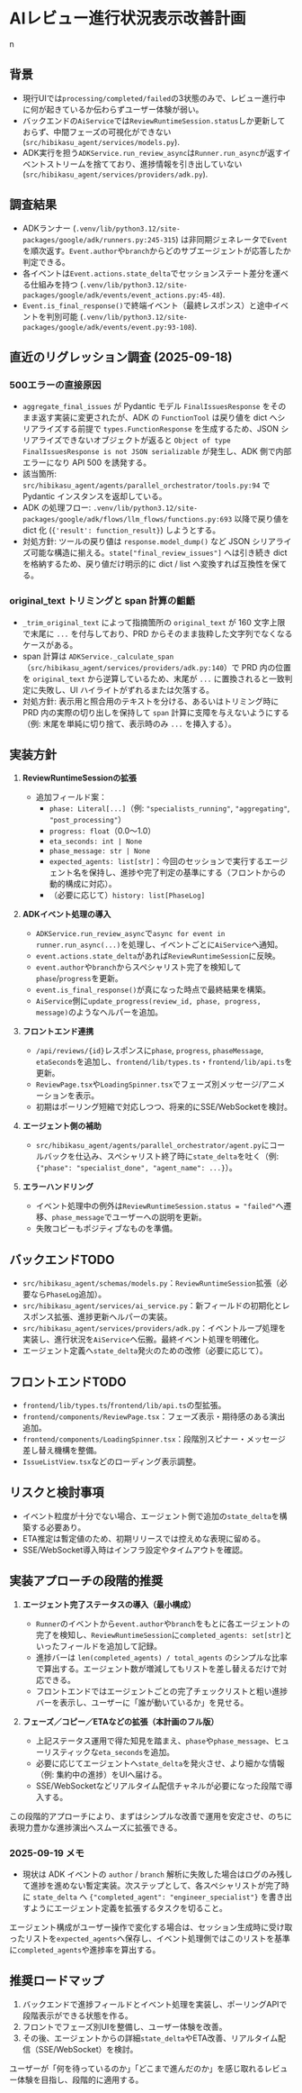 # AIレビュー進行状況表示改善計画
n

## 背景
- 現行UIでは`processing/completed/failed`の3状態のみで、レビュー進行中に何が起きているか伝わらずユーザー体験が弱い。
- バックエンドの`AiService`では`ReviewRuntimeSession.status`しか更新しておらず、中間フェーズの可視化ができない (`src/hibikasu_agent/services/models.py`).
- ADK実行を担う`ADKService.run_review_async`は`Runner.run_async`が返すイベントストリームを捨てており、進捗情報を引き出していない (`src/hibikasu_agent/services/providers/adk.py`).

## 調査結果
- ADKランナー (`.venv/lib/python3.12/site-packages/google/adk/runners.py:245-315`) は非同期ジェネレータで`Event`を順次返す。`Event.author`や`branch`からどのサブエージェントが応答したか判定できる。
- 各イベントは`Event.actions.state_delta`でセッションステート差分を運べる仕組みを持つ (`.venv/lib/python3.12/site-packages/google/adk/events/event_actions.py:45-48`).
- `Event.is_final_response()`で終端イベント（最終レスポンス）と途中イベントを判別可能 (`.venv/lib/python3.12/site-packages/google/adk/events/event.py:93-108`).

## 直近のリグレッション調査 (2025-09-18)

### 500エラーの直接原因
- `aggregate_final_issues` が Pydantic モデル `FinalIssuesResponse` をそのまま返す実装に変更されたが、ADK の `FunctionTool` は戻り値を dict へシリアライズする前提で `types.FunctionResponse` を生成するため、JSON シリアライズできないオブジェクトが返ると `Object of type FinalIssuesResponse is not JSON serializable` が発生し、ADK 側で内部エラーになり API 500 を誘発する。
- 該当箇所: `src/hibikasu_agent/agents/parallel_orchestrator/tools.py:94` で Pydantic インスタンスを返却している。
- ADK の処理フロー: `.venv/lib/python3.12/site-packages/google/adk/flows/llm_flows/functions.py:693` 以降で戻り値を dict 化 (`{'result': function_result}`) しようとする。
- 対処方針: ツールの戻り値は `response.model_dump()` など JSON シリアライズ可能な構造に揃える。`state["final_review_issues"]` へは引き続き dict を格納するため、戻り値だけ明示的に dict / list へ変換すれば互換性を保てる。

### original_text トリミングと span 計算の齟齬
- `_trim_original_text` によって指摘箇所の `original_text` が 160 文字上限で末尾に `...` を付与しており、PRD からそのまま抜粋した文字列でなくなるケースがある。
- span 計算は `ADKService._calculate_span`（`src/hibikasu_agent/services/providers/adk.py:140`）で PRD 内の位置を `original_text` から逆算しているため、末尾が `...` に置換されると一致判定に失敗し、UI ハイライトがずれるまたは欠落する。
- 対処方針: 表示用と照合用のテキストを分ける、あるいはトリミング時に PRD 内の実際の切り出しを保持して `span` 計算に支障を与えないようにする（例: 末尾を単純に切り捨て、表示時のみ `...` を挿入する）。

## 実装方針
1. **ReviewRuntimeSessionの拡張**
   - 追加フィールド案：
     - `phase: Literal[...]`（例: `"specialists_running"`, `"aggregating"`, `"post_processing"`）
     - `progress: float`（0.0〜1.0）
     - `eta_seconds: int | None`
     - `phase_message: str | None`
     - `expected_agents: list[str]`：今回のセッションで実行するエージェント名を保持し、進捗や完了判定の基準にする（フロントからの動的構成に対応）。
     - （必要に応じて）`history: list[PhaseLog]`

2. **ADKイベント処理の導入**
   - `ADKService.run_review_async`で`async for event in runner.run_async(...)`を処理し、イベントごとに`AiService`へ通知。
   - `event.actions.state_delta`があれば`ReviewRuntimeSession`に反映。
   - `event.author`や`branch`からスペシャリスト完了を検知して`phase`/`progress`を更新。
   - `event.is_final_response()`が真になった時点で最終結果を構築。
   - `AiService`側に`update_progress(review_id, phase, progress, message)`のようなヘルパーを追加。

3. **フロントエンド連携**
   - `/api/reviews/{id}`レスポンスに`phase`, `progress`, `phaseMessage`, `etaSeconds`を追加し、`frontend/lib/types.ts`・`frontend/lib/api.ts`を更新。
   - `ReviewPage.tsx`や`LoadingSpinner.tsx`でフェーズ別メッセージ/アニメーションを表示。
   - 初期はポーリング短縮で対応しつつ、将来的にSSE/WebSocketを検討。

4. **エージェント側の補助**
   - `src/hibikasu_agent/agents/parallel_orchestrator/agent.py`にコールバックを仕込み、スペシャリスト終了時に`state_delta`を吐く（例: `{"phase": "specialist_done", "agent_name": ...}`）。

5. **エラーハンドリング**
   - イベント処理中の例外は`ReviewRuntimeSession.status = "failed"`へ遷移、`phase_message`でユーザーへの説明を更新。
   - 失敗コピーもポジティブなものを準備。

## バックエンドTODO
- `src/hibikasu_agent/schemas/models.py`：`ReviewRuntimeSession`拡張（必要なら`PhaseLog`追加）。
- `src/hibikasu_agent/services/ai_service.py`：新フィールドの初期化とレスポンス拡張、進捗更新ヘルパーの実装。
- `src/hibikasu_agent/services/providers/adk.py`：イベントループ処理を実装し、進行状況を`AiService`へ伝搬。最終イベント処理を明確化。
- エージェント定義へ`state_delta`発火のための改修（必要に応じて）。

## フロントエンドTODO
- `frontend/lib/types.ts`/`frontend/lib/api.ts`の型拡張。
- `frontend/components/ReviewPage.tsx`：フェーズ表示・期待感のある演出追加。
- `frontend/components/LoadingSpinner.tsx`：段階別スピナー・メッセージ差し替え機構を整備。
- `IssueListView.tsx`などのローディング表示調整。

## リスクと検討事項
- イベント粒度が十分でない場合、エージェント側で追加の`state_delta`を構築する必要あり。
- ETA推定は暫定値のため、初期リリースでは控えめな表現に留める。
- SSE/WebSocket導入時はインフラ設定やタイムアウトを確認。

## 実装アプローチの段階的推奨

1. **エージェント完了ステータスの導入（最小構成）**
   - `Runner`のイベントから`event.author`や`branch`をもとに各エージェントの完了を検知し、`ReviewRuntimeSession`に`completed_agents: set[str]`といったフィールドを追加して記録。
   - 進捗バーは `len(completed_agents) / total_agents` のシンプルな比率で算出する。エージェント数が増減してもリストを差し替えるだけで対応できる。
   - フロントエンドではエージェントごとの完了チェックリストと粗い進捗バーを表示し、ユーザーに「誰が動いているか」を見せる。

2. **フェーズ／コピー／ETAなどの拡張（本計画のフル版）**
   - 上記ステータス運用で得た知見を踏まえ、`phase`や`phase_message`、ヒューリスティックな`eta_seconds`を追加。
   - 必要に応じてエージェントへ`state_delta`を発火させ、より細かな情報（例: 集約中の進捗）をUIへ届ける。
   - SSE/WebSocketなどリアルタイム配信チャネルが必要になった段階で導入する。

この段階的アプローチにより、まずはシンプルな改善で運用を安定させ、のちに表現力豊かな進捗演出へスムーズに拡張できる。

### 2025-09-19 メモ
- 現状は ADK イベントの `author` / `branch` 解析に失敗した場合はログのみ残して進捗を進めない暫定実装。次ステップとして、各スペシャリストが完了時に `state_delta` へ `{"completed_agent": "engineer_specialist"}` を書き出すようにエージェント定義を拡張するタスクを切ること。

エージェント構成がユーザー操作で変化する場合は、セッション生成時に受け取ったリストを`expected_agents`へ保存し、イベント処理側ではこのリストを基準に`completed_agents`や進捗率を算出する。


## 推奨ロードマップ
1. バックエンドで進捗フィールドとイベント処理を実装し、ポーリングAPIで段階表示ができる状態を作る。
2. フロントでフェーズ別UIを整備し、ユーザー体験を改善。
3. その後、エージェントからの詳細`state_delta`やETA改善、リアルタイム配信（SSE/WebSocket）を検討。

ユーザーが「何を待っているのか」「どこまで進んだのか」を感じ取れるレビュー体験を目指し、段階的に適用する。
